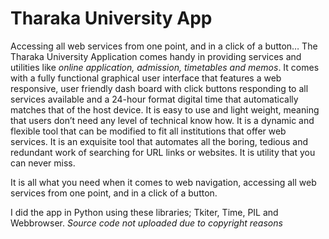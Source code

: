 # Tharaka University App
Accessing all web services from one point, and in a click of a button…
The Tharaka University Application comes handy in providing services and utilities like _online application, admission, timetables and memos_. It comes with a fully functional graphical user interface that features a web responsive, user friendly dash board with click buttons responding to all services available and a 24-hour format digital time that automatically matches that of the host device.
 It is easy to use and light weight, meaning that users don’t need any level of technical know how. It is a dynamic and flexible tool that can be modified to fit all institutions that offer web services. It is an exquisite tool that automates all the boring, tedious and redundant work of searching for URL links or websites. It is utility that you can never miss.

It is all what you need when it comes to web navigation, accessing all web services from one point, and in a click of a button.


I did the app in Python using these libraries; Tkiter, Time, PIL and Webbrowser.
_Source code not uploaded due to copyright reasons_
 
